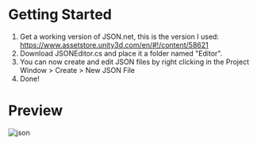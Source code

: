 # Getting Started

1. Get a working version of JSON.net, this is the version I used: https://www.assetstore.unity3d.com/en/#!/content/58621
2. Download JSONEditor.cs and place it a folder named "Editor".
3. You can now create and edit JSON files by right clicking in the Project Window > Create > New JSON File
4. Done!

# Preview

![json](https://user-images.githubusercontent.com/8403295/30245071-68c6e8a2-95c6-11e7-9e60-df4476eeba92.gif)
